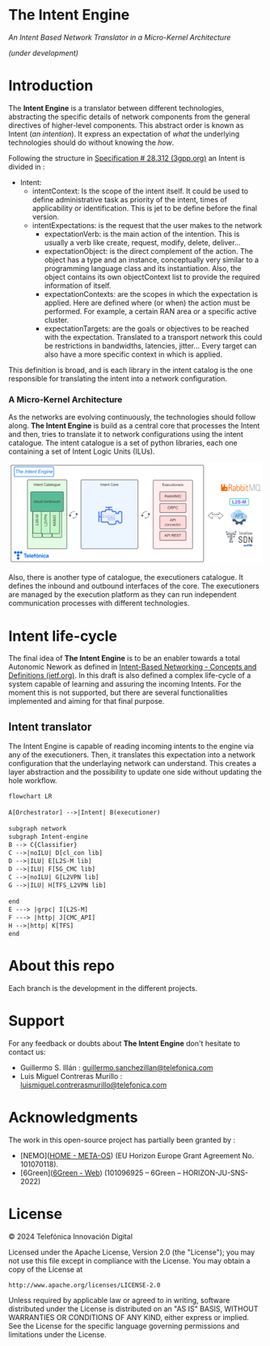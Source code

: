 <!-- # © 2024 Telefónica Innovación Digital

# Licensed under the Apache License, Version 2.0 (the "License");
# you may not use this file except in compliance with the License.
# You may obtain a copy of the License at

#     http://www.apache.org/licenses/LICENSE-2.0

# Unless required by applicable law or agreed to in writing, software
# distributed under the License is distributed on an "AS IS" BASIS,
# WITHOUT WARRANTIES OR CONDITIONS OF ANY KIND, either express or implied.
# See the License for the specific language governing permissions and
# limitations under the License. -->

# The Intent Engine
*An Intent Based Network Translator in a Micro-Kernel Architecture*

*(under development)*
# Introduction

The **Intent Engine** is a translator between different technologies, abstracting the specific details of network components from the general directives of higher-level components. This abstract order is known as Intent (*an intention*). It express an expectation of *what* the underlying technologies should do without knowing the *how*. 

Following the structure in [Specification # 28.312 (3gpp.org)](https://portal.3gpp.org/desktopmodules/Specifications/SpecificationDetails.aspx?specificationId=3554) an Intent is divided in :
- Intent:
  - intentContext: Is the scope of the intent itself. It could be used to define administrative task as priority of the intent, times of applicability or identification. This is jet to be define before the final version.
  - intentExpectations: is the request that the user makes to the network
    - expectationVerb: is the main action of the intention. This is usually a verb like create, request, modify, delete, deliver…
    - expectationObject: is the direct complement of the action. The object has a type and an instance, conceptually very similar to a programming language class and its instantiation. Also, the object contains its own objectContext list to provide the required information of itself.
    - expectationContexts: are the scopes in which the expectation is applied. Here are defined where (or when) the action must be performed. For example, a certain RAN area or a specific active cluster.
    - expectationTargets: are the goals or objectives to be reached with the expectation. Translated to a transport network this could be restrictions in bandwidths, latencies, jitter… Every target can also have a more specific context in which is applied.

This definition is broad, and is each library in the intent catalog is the one responsible for translating the intent into a network configuration. 

### A Micro-Kernel Architecture

As the networks are evolving continuously, the technologies should follow along. **The Intent Engine** is build as a central core that processes the Intent and then, tries to translate it to network configurations using the intent catalogue. The intent catalogue is a set of python libraries, each one containing a set of Intent Logic Units (ILUs). 

![Architecture](attached/images/architecture.png)

Also, there is another type of catalogue, the executioners catalogue. It defines the inbound and outbound interfaces of the core. The executioners are managed by the execution platform as they can run independent communication processes with different technologies.

# Intent life-cycle

The final idea of **The Intent Engine** is to be an enabler towards a total Autonomic Nework as defined in [Intent-Based Networking - Concepts and Definitions (ietf.org)](https://www.ietf.org/archive/id/draft-irtf-nmrg-ibn-concepts-definitions-05.html#name-lifecycle-2).  In this draft is also defined a complex life-cycle of a system capable of learning and assuring the incoming Intents. For the moment this is not supported, but there are several functionalities implemented and aiming for that final purpose.

## Intent translator

The Intent Engine is capable of reading incoming intents to the engine via any of the executioners. Then, it translates this expectation into a network configuration that the underlaying network can understand. This creates a layer abstraction and the possibility to update one side without updating the hole workflow.

```mermaid
flowchart LR

A[Orchestrator] -->|Intent| B(executioner)

subgraph network
subgraph Intent-engine
B --> C{Classifier}
C -->|noILU| D[cl_con lib]
D -->|ILU| E[L2S-M lib]
D -->|ILU| F[5G_CMC lib]
C -->|noILU| G[L2VPN lib]
G -->|ILU| H[TFS_L2VPN lib]

end
E ---> |grpc| I[L2S-M]
F ---> |http| J[CMC_API]
H -->|http| K[TFS]
end
```

# About this repo

Each branch is the development in the different projects.

# Support

For any feedback or doubts about **The Intent Engine** don't hesitate to contact us:
- Guillermo S. Illán : guillermo.sanchezillan@telefonica.com
- Luis Miguel Contreras Murillo : luismiguel.contrerasmurillo@telefonica.com

# Acknowledgments

The work in this open-source project has partially been granted by :
- [NEMO]([HOME - META-OS](https://meta-os.eu/)) (EU Horizon Europe Grant Agreement No. 101070118).
- [6Green]([6Green - Web](https://www.6green.eu/)) (101096925 – 6Green – HORIZON-JU-SNS-2022) 

# License

© 2024 Telefónica Innovación Digital

Licensed under the Apache License, Version 2.0 (the "License");
you may not use this file except in compliance with the License.
You may obtain a copy of the License at

    http://www.apache.org/licenses/LICENSE-2.0

Unless required by applicable law or agreed to in writing, software
distributed under the License is distributed on an "AS IS" BASIS,
WITHOUT WARRANTIES OR CONDITIONS OF ANY KIND, either express or implied.
See the License for the specific language governing permissions and
limitations under the License.
